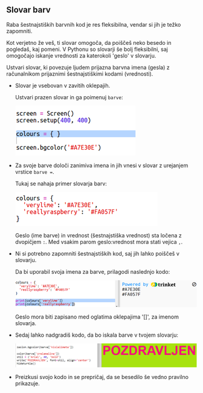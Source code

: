 ## Slovar barv

Raba šestnajstiških barvnih kod je res fleksibilna, vendar si jih je težko zapomniti.

Kot verjetno že veš, ti slovar omogoča, da poiščeš neko besedo in pogledaš, kaj pomeni. V Pythonu so slovarji še bolj fleksibilni, saj omogočajo iskanje vrednosti za katerokoli 'geslo' v slovarju.

Ustvari slovar, ki povezuje ljudem prijazna barvna imena (gesla) z računalnikom prijaznimi šestnajstiškimi kodami (vrednosti).

+ Slovar je vsebovan v zavitih oklepajih.
    
    Ustvari prazen slovar in ga poimenuj `barve`:
    
    ![posnetek zaslona](images/colourful-dict.png)

+ Za svoje barve določi zanimiva imena in jih vnesi v slovar z urejanjem vrstice `barve =`.
    
    Tukaj se nahaja primer slovarja barv:
    
    ![posnetek zaslona](images/colourful-colours.png)
    
    Geslo (ime barve) in vrednost (šestnajstiška vrednost) sta ločena z dvopičjem `:`. Med vsakim parom geslo:vrednost mora stati vejica `,`.

+ Ni si potrebno zapomniti šestnajstiških kod, saj jih lahko poiščeš v slovarju.
    
    Da bi uporabil svoja imena za barve, prilagodi naslednjo kodo:
    
    ![posnetek zaslona](images/colourful-entries.png)
    
    Geslo mora biti zapisano med oglatima oklepajima '[]', za imenom slovarja.

+ Sedaj lahko nadgradiš kodo, da bo iskala barve v tvojem slovarju:
    
    ![posnetek zaslona](images/colourful-use.png)

+ Preizkusi svojo kodo in se prepričaj, da se besedilo še vedno pravilno prikazuje.